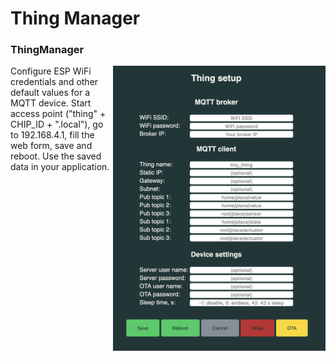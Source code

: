 # Thing Manager
### ThingManager

<img align="right" src="./screenshots/ThingManager.png" width="340"/>


Configure ESP WiFi credentials and other default values for a MQTT device. 
Start access point ("thing" + CHIP_ID + ".local"), go to 192.168.4.1, fill the web form, save and reboot. 
Use the saved data in your application.
